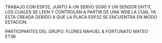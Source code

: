 TRABAJO CON ESP32, JUNTO A UN SERVO SG90 Y UN SENSOR DHT11, LOS CUALES SE LEEN Y CONTROLAN A PARTIR DE UNA 
WEB LA CUAL YA ESTA CREADA DEBIDO A QUE LA PLACA ESP32 SE ENCUENTRA EN MODO ESTACION.

PARTICIPANTES DEL GRUPO: FLORES NAHUEL & FORTUNATO MATEO
ET36